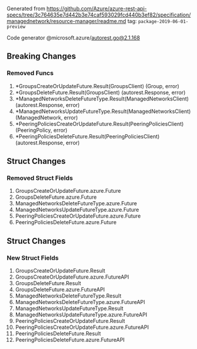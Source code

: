 Generated from https://github.com/Azure/azure-rest-api-specs/tree/3c764635e7d442b3e74caf593029fcd440b3ef82/specification/managednetwork/resource-manager/readme.md tag: `package-2019-06-01-preview`

Code generator @microsoft.azure/autorest.go@2.1.168

## Breaking Changes

### Removed Funcs

1. *GroupsCreateOrUpdateFuture.Result(GroupsClient) (Group, error)
1. *GroupsDeleteFuture.Result(GroupsClient) (autorest.Response, error)
1. *ManagedNetworksDeleteFutureType.Result(ManagedNetworksClient) (autorest.Response, error)
1. *ManagedNetworksUpdateFutureType.Result(ManagedNetworksClient) (ManagedNetwork, error)
1. *PeeringPoliciesCreateOrUpdateFuture.Result(PeeringPoliciesClient) (PeeringPolicy, error)
1. *PeeringPoliciesDeleteFuture.Result(PeeringPoliciesClient) (autorest.Response, error)

## Struct Changes

### Removed Struct Fields

1. GroupsCreateOrUpdateFuture.azure.Future
1. GroupsDeleteFuture.azure.Future
1. ManagedNetworksDeleteFutureType.azure.Future
1. ManagedNetworksUpdateFutureType.azure.Future
1. PeeringPoliciesCreateOrUpdateFuture.azure.Future
1. PeeringPoliciesDeleteFuture.azure.Future

## Struct Changes

### New Struct Fields

1. GroupsCreateOrUpdateFuture.Result
1. GroupsCreateOrUpdateFuture.azure.FutureAPI
1. GroupsDeleteFuture.Result
1. GroupsDeleteFuture.azure.FutureAPI
1. ManagedNetworksDeleteFutureType.Result
1. ManagedNetworksDeleteFutureType.azure.FutureAPI
1. ManagedNetworksUpdateFutureType.Result
1. ManagedNetworksUpdateFutureType.azure.FutureAPI
1. PeeringPoliciesCreateOrUpdateFuture.Result
1. PeeringPoliciesCreateOrUpdateFuture.azure.FutureAPI
1. PeeringPoliciesDeleteFuture.Result
1. PeeringPoliciesDeleteFuture.azure.FutureAPI
